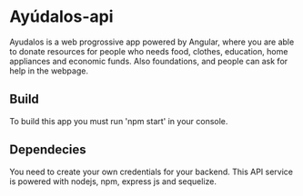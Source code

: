 # Ayúdalos-api
Ayudalos is a web progrossive app powered by Angular, where you are able to donate resources for people who needs food, clothes, education, home appliances and economic funds. Also foundations, and people can ask for help in the webpage.  

## Build
To build this app you must run 'npm start' in your console.  

## Dependecies  

You need to create your own credentials for your backend. This API service is powered with nodejs, npm, express js and sequelize. 
